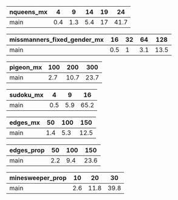 
| nqueens_mx   |   4 |   9 |   14 |   19 |   24 |
|--------------|-----|-----|------|------|------|
| main         | 0.4 | 1.3 |  5.4 |   17 | 41.7 |

| missmanners_fixed_gender_mx   |   16 |   32 |   64 |   128 |
|-------------------------------|------|------|------|-------|
| main                          |  0.5 |    1 |  3.1 |  13.5 |

| pigeon_mx   |   100 |   200 |   300 |
|-------------|-------|-------|-------|
| main        |   2.7 |  10.7 |  23.7 |

| sudoku_mx   |   4 |   9 |   16 |
|-------------|-----|-----|------|
| main        | 0.5 | 5.9 | 65.2 |

| edges_mx   |   50 |   100 |   150 |
|------------|------|-------|-------|
| main       |  1.4 |   5.3 |  12.5 |

| edges_prop   |   50 |   100 |   150 |
|--------------|------|-------|-------|
| main         |  2.2 |   9.4 |  23.6 |

| minesweeper_prop   |   10 |   20 |   30 |
|--------------------|------|------|------|
| main               |  2.6 | 11.8 | 39.8 |
